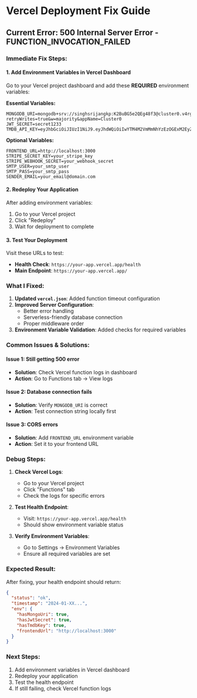 # Vercel Deployment Fix Guide

## Current Error: 500 Internal Server Error - FUNCTION_INVOCATION_FAILED

### **Immediate Fix Steps:**

#### 1. **Add Environment Variables in Vercel Dashboard**

Go to your Vercel project dashboard and add these **REQUIRED** environment variables:

**Essential Variables:**
```
MONGODB_URI=mongodb+srv://singhsrijangkp:K2BuBG5e2QEg48f3@cluster0.v4rgvgd.mongodb.net/?retryWrites=true&w=majority&appName=Cluster0
JWT_SECRET=secret1233
TMDB_API_KEY=eyJhbGciOiJIUzI1NiJ9.eyJhdWQiOiIwYTM4M2VmMmNhYzEzOGExM2EyZTM2NTZiYjkwN2Y0OSIsIm5iZiI6MTc1MzU1MjI3My40MzI5OTk4LCJzdWIiOiI2ODg1MTU5MTJiNWNhZmY5ZmE4YTY5MTkiLCJzY29wZXMiOlsiYXBpX3JlYWQiXSwidmVyc2lvbiI6MX0.RVN100TwiSCK8OChjjMUAX14G01wz0JcJXMAy5PW9ZA
```

**Optional Variables:**
```
FRONTEND_URL=http://localhost:3000
STRIPE_SECRET_KEY=your_stripe_key
STRIPE_WEBHOOK_SECRET=your_webhook_secret
SMTP_USER=your_smtp_user
SMTP_PASS=your_smtp_pass
SENDER_EMAIL=your_email@domain.com
```

#### 2. **Redeploy Your Application**

After adding environment variables:
1. Go to your Vercel project
2. Click "Redeploy" 
3. Wait for deployment to complete

#### 3. **Test Your Deployment**

Visit these URLs to test:
- **Health Check**: `https://your-app.vercel.app/health`
- **Main Endpoint**: `https://your-app.vercel.app/`

### **What I Fixed:**

1. **Updated `vercel.json`**: Added function timeout configuration
2. **Improved Server Configuration**: 
   - Better error handling
   - Serverless-friendly database connection
   - Proper middleware order
3. **Environment Variable Validation**: Added checks for required variables

### **Common Issues & Solutions:**

#### **Issue 1: Still getting 500 error**
- **Solution**: Check Vercel function logs in dashboard
- **Action**: Go to Functions tab → View logs

#### **Issue 2: Database connection fails**
- **Solution**: Verify `MONGODB_URI` is correct
- **Action**: Test connection string locally first

#### **Issue 3: CORS errors**
- **Solution**: Add `FRONTEND_URL` environment variable
- **Action**: Set it to your frontend URL

### **Debug Steps:**

1. **Check Vercel Logs**:
   - Go to your Vercel project
   - Click "Functions" tab
   - Check the logs for specific errors

2. **Test Health Endpoint**:
   - Visit: `https://your-app.vercel.app/health`
   - Should show environment variable status

3. **Verify Environment Variables**:
   - Go to Settings → Environment Variables
   - Ensure all required variables are set

### **Expected Result:**

After fixing, your health endpoint should return:
```json
{
  "status": "ok",
  "timestamp": "2024-01-XX...",
  "env": {
    "hasMongoUri": true,
    "hasJwtSecret": true,
    "hasTmdbKey": true,
    "frontendUrl": "http://localhost:3000"
  }
}
```

### **Next Steps:**

1. Add environment variables in Vercel dashboard
2. Redeploy your application
3. Test the health endpoint
4. If still failing, check Vercel function logs 